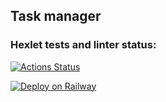 ## Task manager

### Hexlet tests and linter status:
[![Actions Status](https://github.com/Prosto-Pasha/python-project-52/workflows/hexlet-check/badge.svg)](https://github.com/Prosto-Pasha/python-project-52/actions)

[![Deploy on Railway](https://railway.app/button.svg)](https://python-project-52-production-34bb.up.railway.app/)